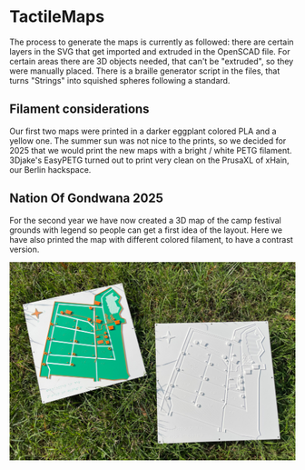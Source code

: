 # TactileMaps
The process to generate the maps is currently as followed: there are certain layers in the SVG that get imported and extruded in the OpenSCAD file. For certain areas there are 3D objects needed, that can't be "extruded", so they were manually placed.
There is a braille generator script in the files, that turns "Strings" into squished spheres following a standard.


## Filament considerations
Our first two maps were printed in a darker eggplant colored PLA and a yellow one. The summer sun was not nice to the prints, so we decided for 2025 that we would print the new maps with a bright / white PETG filament. 
3Djake's EasyPETG turned out to print very clean on the PrusaXL of xHain, our Berlin hackspace.  

## Nation Of Gondwana 2025
For the second year we have now created a 3D map of the camp festival grounds with legend so people can get a first idea of the layout.
Here we have also printed the map with different colored filament, to have a contrast version.

![Two tactile maps next to each other in grass](https://raw.githubusercontent.com/davedarko/TactileMaps/refs/heads/main/Nation%20Of%20Gondwana/res/cover.png "Two tactile maps next to each other in grass")

